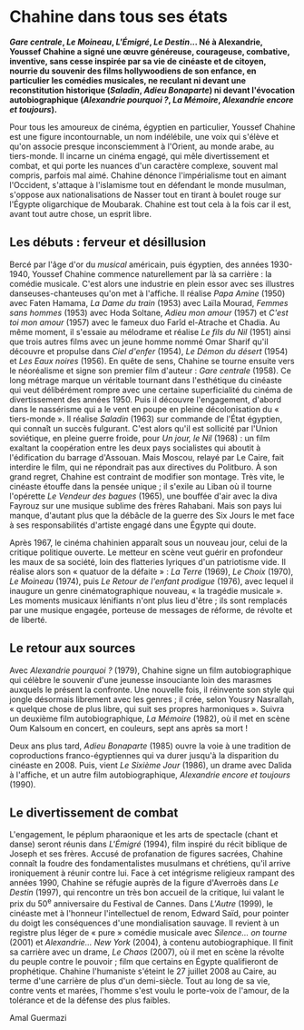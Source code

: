 # Chahine dans tous ses états

**_Gare centrale_, _Le Moineau_, _L'Émigré_, _Le Destin_... Né à Alexandrie, Youssef Chahine a signé une œuvre généreuse, courageuse, combative, inventive, sans cesse inspirée par sa vie de cinéaste et de citoyen, nourrie du souvenir des films hollywoodiens de son enfance, en particulier les comédies musicales, ne reculant ni devant une reconstitution historique (_Saladin_, _Adieu Bonaparte_) ni devant l'évocation autobiographique (_Alexandrie pourquoi ?_, _La Mémoire_, _Alexandrie encore et toujours_).**

Pour tous les amoureux de cinéma, égyptien en particulier, Youssef Chahine est une figure incontournable, un nom indélébile, une voix qui s'élève et qu'on associe presque inconsciemment à l'Orient, au monde arabe, au tiers-monde. Il incarne un cinéma engagé, qui mêle divertissement et combat, et qui porte les nuances d'un caractère complexe, souvent mal compris, parfois mal aimé. Chahine dénonce l'impérialisme tout en aimant l'Occident, s'attaque à l'islamisme tout en défendant le monde musulman, s'oppose aux nationalisations de Nasser tout en tirant à boulet rouge sur l'Égypte oligarchique de Moubarak. Chahine est tout cela à la fois car il est, avant tout autre chose, un esprit libre.

## Les débuts : ferveur et désillusion

Bercé par l'âge d'or du _musical_ américain, puis égyptien, des années 1930-1940, Youssef Chahine commence naturellement par là sa carrière : la comédie musicale. C'est alors une industrie en plein essor avec ses illustres danseuses-chanteuses qu'on met à l'affiche. Il réalise _Papa Amine_ (1950) avec Faten Hamama, _La Dame du train_ (1953) avec Laïla Mourad, _Femmes sans hommes_ (1953) avec Hoda Soltane, _Adieu mon amour_ (1957) et _C'est toi mon amour_ (1957) avec le fameux duo Farîd el-Atrache et Chadia. Au même moment, il s'essaie au mélodrame et réalise _Le fils du Nil_ (1951) ainsi que trois autres films avec un jeune homme nommé Omar Sharif qu'il découvre et propulse dans _Ciel d'enfer_ (1954), _Le Démon du désert_ (1954) et _Les Eaux noires_ (1956). En quête de sens, Chahine se tourne ensuite vers le néoréalisme et signe son premier film d'auteur : _Gare centrale_ (1958). Ce long métrage marque un véritable tournant dans l'esthétique du cinéaste qui veut délibérément rompre avec une certaine superficialité du cinéma de divertissement des années 1950. Puis il découvre l'engagement, d'abord dans le nassérisme qui a le vent en poupe en pleine décolonisation du « tiers-monde ». Il réalise _Saladin_ (1963) sur commande de l'État égyptien, qui connaît un succès fulgurant. C'est alors qu'il est sollicité par l'Union soviétique, en pleine guerre froide, pour _Un jour, le Nil_ (1968) : un film exaltant la coopération entre les deux pays socialistes qui aboutit à l'édification du barrage d'Assouan. Mais Moscou, relayé par Le Caire, fait interdire le film, qui ne répondrait pas aux directives du Politburo. À son grand regret, Chahine est contraint de modifier son montage. Très vite, le cinéaste étouffe dans la pensée unique ; il s'exile au Liban où il tourne l'opérette _Le Vendeur des bagues_ (1965), une bouffée d'air avec la diva Fayrouz sur une musique sublime des frères Rahabani. Mais son pays lui manque, d'autant plus que la débâcle de la guerre des Six Jours le met face à ses responsabilités d'artiste engagé dans une Égypte qui doute.

Après 1967, le cinéma chahinien apparaît sous un nouveau jour, celui de la critique politique ouverte. Le metteur en scène veut guérir en profondeur les maux de sa société, loin des flatteries lyriques d'un patriotisme vide. Il réalise alors son « quatuor de la défaite » : _La Terre_ (1969), _Le Choix_ (1970), _Le Moineau_ (1974), puis _Le Retour de l'enfant prodigue_ (1976), avec lequel il inaugure un genre cinématographique nouveau, « la tragédie musicale ». Les moments musicaux lénifiants n'ont plus lieu d'être ; ils sont remplacés par une musique engagée, porteuse de messages de réforme, de révolte et de liberté.

## Le retour aux sources

Avec _Alexandrie pourquoi ?_ (1979), Chahine signe un film autobiographique qui célèbre le souvenir d'une jeunesse insouciante loin des marasmes auxquels le présent la confronte. Une nouvelle fois, il réinvente son style qui jongle désormais librement avec les genres ; il crée, selon Yousry Nasrallah, « quelque chose de plus libre, qui suit ses propres harmoniques ». Suivra un deuxième film autobiographique, _La Mémoire_ (1982), où il met en scène Oum Kalsoum en concert, en couleurs, sept ans après sa mort !

Deux ans plus tard, _Adieu Bonaparte_ (1985) ouvre la voie à une tradition de coproductions franco-égyptiennes qui va durer jusqu'à la disparition du cinéaste en 2008. Puis, vient _Le Sixième Jour_ (1986), un drame avec Dalida à l'affiche, et un autre film autobiographique, _Alexandrie encore et toujours_ (1990).

## Le divertissement de combat

L'engagement, le péplum pharaonique et les arts de spectacle (chant et danse) seront réunis dans _L'Émigré_ (1994), film inspiré du récit biblique de Joseph et ses frères. Accusé de profanation de figures sacrées, Chahine connaît la foudre des fondamentalistes musulmans et chrétiens, qu'il arrive ironiquement à réunir contre lui. Face à cet intégrisme religieux rampant des années 1990, Chahine se réfugie auprès de la figure d'Averroès dans _Le Destin_ (1997), qui rencontre un très bon accueil de la critique, lui valant le prix du 50<sup>e</sup> anniversaire du Festival de Cannes. Dans _L'Autre_ (1999), le cinéaste met à l'honneur l'intellectuel de renom, Edward Saïd, pour pointer du doigt les conséquences d'une mondialisation sauvage. Il revient à un registre plus léger de « pure » comédie musicale avec _Silence... on tourne_ (2001) et _Alexandrie... New York_ (2004), à contenu autobiographique. Il finit sa carrière avec un drame, _Le Chaos_ (2007), où il met en scène la révolte du peuple contre le pouvoir ; film que certains en Égypte qualifieront de prophétique. Chahine l'humaniste s'éteint le 27 juillet 2008 au Caire, au terme d'une carrière de plus d'un demi-siècle. Tout au long de sa vie, contre vents et marées, l'homme s'est voulu le porte-voix de l'amour, de la tolérance et de la défense des plus faibles.

Amal Guermazi
